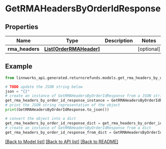 # GetRMAHeadersByOrderIdResponse


## Properties

Name | Type | Description | Notes
------------ | ------------- | ------------- | -------------
**rma_headers** | [**List[OrderRMAHeader]**](OrderRMAHeader.md) |  | [optional] 

## Example

```python
from linnworks_api.generated.returnsrefunds.models.get_rma_headers_by_order_id_response import GetRMAHeadersByOrderIdResponse

# TODO update the JSON string below
json = "{}"
# create an instance of GetRMAHeadersByOrderIdResponse from a JSON string
get_rma_headers_by_order_id_response_instance = GetRMAHeadersByOrderIdResponse.from_json(json)
# print the JSON string representation of the object
print(GetRMAHeadersByOrderIdResponse.to_json())

# convert the object into a dict
get_rma_headers_by_order_id_response_dict = get_rma_headers_by_order_id_response_instance.to_dict()
# create an instance of GetRMAHeadersByOrderIdResponse from a dict
get_rma_headers_by_order_id_response_from_dict = GetRMAHeadersByOrderIdResponse.from_dict(get_rma_headers_by_order_id_response_dict)
```
[[Back to Model list]](../README.md#documentation-for-models) [[Back to API list]](../README.md#documentation-for-api-endpoints) [[Back to README]](../README.md)


